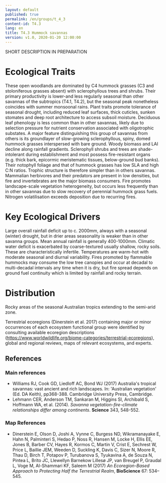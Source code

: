 ```yaml
---
layout: default
published: true
permalink: /en/groups/t_4_3
content-id: T4.3
lang: en
title: T4.3 Hummock savannas
version: v1.0, 2020-01-20 12:00:00
---
```


SHORT DESCRIPTION IN PREPARATION

# Ecological Traits
 
These open woodlands are dominated by C4 hummock grasses (C3 and stoloniferous grasses absent) with sclerophyllous trees and shrubs. Their primary productivity is lower-and  less regularly seasonal than other savannas of the subtropics (T4.1, T4.2), but the seasonal peak nonetheless coincides with summer monsoonal rains. Plant traits promote tolerance of seasonal drought, including reduced leaf surfaces, thick cuticles, sunken stomates and deep root architecture to access subsoil moisture. Deciduous leaf phenology is less common than in other savannas, likely due to selection pressure for nutrient conservation associated with oligotrophic substates. A major feature distinguishing this group of savannas from others is its groundlayer of slow-growing sclerophyllous, spiny, domed hummock grasses interspersed with bare ground. Woody biomass and LAI decline along rainfall gradients. Sclerophyll shrubs and trees are shade-intolerant during establishment and most possess fire-resistant organs (e.g. thick bark, epicormic meristematic tissues, below-ground bud banks). Their notophyll foliage and that of hummock grasses has low SLA and high C:N ratios. Trophic structure is therefore simpler than in others savannas. Mammalian herbivores and their predators are present in low densities, but fire and invertebrates are the major biomass consumers. Fire promotes landscape-scale vegetation heterogeneity, but occurs less frequently than in other savannas due to slow recovery of perennial hummock grass fuels. Nitrogen volatilisation exceeds deposition due to recurring fires. 
 
# Key Ecological Drivers
 
Large overall rainfall deficit up to c. 2000mm, always with a seasonal (winter) drought, but in drier areas seasonality is weaker than in other savanna groups. Mean annual rainfall is generally 400-1000mm. Climatic water deficit is exacerbated by coarse-textured usually shallow, rocky soils. These are characteristically infertile. Temperatures are warm-hot with moderate seasonal and diurnal variability. Fires promoted by flammable hummocks may consume the low tree canopies and occur at decadal to multi-decadal intervals any time when it is dry, but fire spread depends on ground fuel continuity which is limited by rainfall and rocky terrain.
 
# Distribution
 
Rocky areas of the seasonal Australian tropics extending to the semi-arid zone.

Terrestrial ecoregions (Dinerstein et al. 2017) containing major or minor occurrences of each ecosystem functional group were identified by consulting available ecoregion descriptions (https://www.worldwildlife.org/biome-categories/terrestrial-ecoregions), global and regional reviews, maps of relevant ecosystems, and experts.

## References

### Main references
* Williams RJ, Cook GD, Liedloff AC, Bond WJ (2017) Australia's tropical savannas: vast ancient and rich landscapes. In: 'Australian vegetation' (Ed. DA Keith), pp368-388. Cambridge University Press, Cambridge.
* Lehmann CER, Anderson TM, Sankaran M, Higgins SI, Archibald S, Hoffmann WA, et al. (2014). *Savanna vegetation-fire-climate relationships differ among continents*. **Science** 343, 548-552. 

### Map References
* Dinerstein E, Olson D, Joshi A, Vynne C, Burgess ND, Wikramanayake E, Hahn N, Palminteri S, Hedao P, Noss R, Hansen M, Locke H, Ellis EE, Jones B, Barber CV, Hayes R, Kormos C, Martin V, Crist E, Sechrest W, Price L, Baillie JEM, Weeden D, Suckling K, Davis C, Sizer N, Moore R, Thau D, Birch T, Potapov P, Turubanova S, Tyukavina A, de Souza N, Pintea L, Brito JC, Llewellyn Barnekow Lillesø JP, van Breugel P, Graudal L, Voge M, Al-Shammari KF, Saleem M (2017) *An Ecoregion-Based Approach to Protecting Half the Terrestrial Realm*, **BioScience** 67: 534–545.
